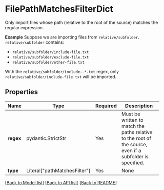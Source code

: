 # FilePathMatchesFilterDict

Only import files whose path (relative to the root of the source) matches the regular expression.

**Example**
Suppose we are importing files from `relative/subfolder`.
`relative/subfolder` contains:
- `relative/subfolder/include-file.txt`
- `relative/subfolder/exclude-file.txt`
- `relative/subfolder/other-file.txt`

With the `relative/subfolder/include-.*.txt` regex, only `relative/subfolder/include-file.txt` will be imported.


## Properties
| Name | Type | Required | Description |
| ------------ | ------------- | ------------- | ------------- |
**regex** | pydantic.StrictStr | Yes | Must be written to match the paths relative to the root of the source, even if a subfolder is specified.  |
**type** | Literal["pathMatchesFilter"] | Yes | None |


[[Back to Model list]](../../../../README.md#models-v2-link) [[Back to API list]](../../../../README.md#apis-v2-link) [[Back to README]](../../../../README.md)

